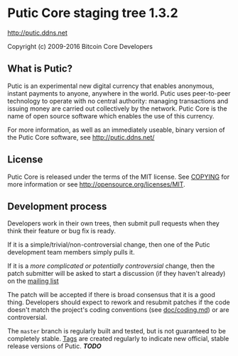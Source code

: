 Putic Core staging tree 1.3.2
===============================

http://putic.ddns.net

Copyright (c) 2009-2016 Bitcoin Core Developers



What is Putic?
----------------

Putic is an experimental new digital currency that enables anonymous, instant
payments to anyone, anywhere in the world. Putic uses peer-to-peer technology
to operate with no central authority: managing transactions and issuing money
are carried out collectively by the network. Putic Core is the name of open
source software which enables the use of this currency.

For more information, as well as an immediately useable, binary version of
the Putic Core software, see http://putic.ddns.net/


License
-------

Putic Core is released under the terms of the MIT license. See [COPYING](COPYING) for more
information or see http://opensource.org/licenses/MIT.

Development process
-------------------

Developers work in their own trees, then submit pull requests when they think
their feature or bug fix is ready.

If it is a simple/trivial/non-controversial change, then one of the Putic
development team members simply pulls it.

If it is a *more complicated or potentially controversial* change, then the patch
submitter will be asked to start a discussion (if they haven't already) on the
[mailing list](https://lists.linuxfoundation.org/mailman/listinfo/bitcoin-dev)

The patch will be accepted if there is broad consensus that it is a good thing.
Developers should expect to rework and resubmit patches if the code doesn't
match the project's coding conventions (see [doc/coding.md](doc/coding.md)) or are
controversial.

The `master` branch is regularly built and tested, but is not guaranteed to be
completely stable. [Tags](https://github.com/puticcoin/putic/tags) are created
regularly to indicate new official, stable release versions of Putic. ***TODO***

